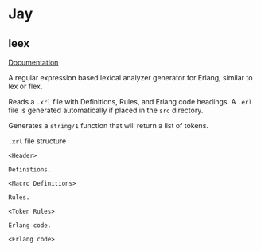 # Jay


## leex
[Documentation](https://erlang.org/doc/man/leex.html)

A regular expression based lexical analyzer generator for Erlang, similar to lex or flex.

Reads a `.xrl` file with Definitions, Rules, and Erlang code headings. A `.erl` file is generated automatically if placed in the `src` directory.

Generates a `string/1` function that will return a list of tokens.

`.xrl` file structure
```
<Header>

Definitions.

<Macro Definitions>

Rules.

<Token Rules>

Erlang code.

<Erlang code>
```

